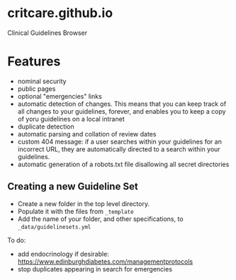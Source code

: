 # critcare.github.io

Clinical Guidelines Browser


# Features

- nominal security
- public pages
- optional "emergencies" links
- automatic detection of changes. This means that you can keep track of all changes to your guidelines, forever, and enables you to keep a copy of yoru guidelines on a local intranet
- duplicate detection
- automatic parsing and collation of review dates
- custom 404 message: if a user searches within your guidelines for an incorrect URL, they are automatically directed to a search within your guidelines. 
- automatic generation of a robots.txt file disallowing all secret directories

## Creating a new Guideline Set

- Create a new folder in the top level directory.
- Populate it with the files from `_template`
- Add the name of your folder, and other specifications, to `_data/guidelinesets.yml`



To do:
- add endocrinology if desirable: https://www.edinburghdiabetes.com/managementprotocols
- stop duplicates appearing in search for emergencies
